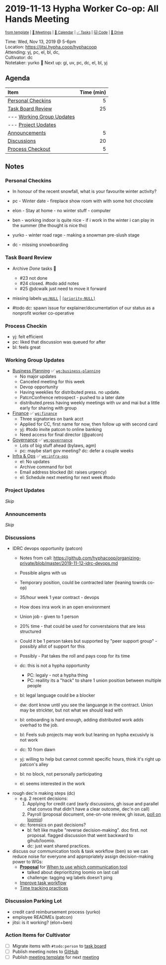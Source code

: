 # 2019-11-13 Hypha Worker Co-op: All Hands Meeting

<sup>[from template][template] | [:notebook: Meetings][meetings] | [:date: Calendar][calendar] | [:white_check_mark: Tasks][tasks] | [:cat: Code][gh] | [:open_file_folder: Drive][gdrive]</sup>

Time:       Wed, Nov 13, 2019 @ 5-6pm   
Location:   https://jitsi.hypha.coop/hyphacoop  
Attending:  yj, pc, el, bl, dc,   
Cultivator: dc  
Notetaker:  yurko :raising_hand: Next up: gi, uv, pc, dc, el, bl, yj

## Agenda

| Item                                        | Time (min) |
|:--------------------------------------------|-----------:|
| [Personal Checkins](#Personal-Checkins)     |          5 |
| [Task Board Review](#Task-Board-Review)     |         25 |
| --- [Working Group Updates](#Working-Group-Updates) |    |
| --- [Project Updates](#Project-Updates)     |            |
| [Announcements](#Announcements)             |          5 |
| [Discussions](#Discussions)                 |         20 |
| [Process Checkout](#Process-Checkout)       |          5 |

## Notes

### Personal Checkins

- In honour of the recent snowfall, what is your favourite winter activity?

- pc - Winter date - fireplace show room with with some hot chocolate
- elon - Stay at home - no winter stuff  - computer
- ben - working indoor is quite nice - if i work in the winter i can play in the summer (the thought is nice tho)
- yurko - winter road rage - making a snowman pre-slush stage
- dc - missing snowboarding 

### Task Board Review

- Archive _Done_ tasks :tada:
    - #23 not done
    - #24 closed. #todo add notes
    - #25 @dcwalk just need to move it forward
- missing labels [`wg:NULL`][l-none] | [`[priority-NULL]`][l-pri-none]

- #todo dc: spawn issue for explainer/documentation of our status as a nonprofit worker co-operative

### Process Checkin

- yj: felt efficient
- pc: liked that discussion was queued for after
- bl: feels great

### Working Group Updates

- [Business Planning][biz-wg] :white_check_mark: [`wg:business-planning`][l-biz]
    - No major updates
    - Canceled meeting for this week
    - Devop opportunity
    - Having weeklies for distributed press. no update.
    - PatcnConfrence retrospect - pushed to a later date
    - distributed.press having weekly meetings with uv and mai but a little early for sharing with group
- [Finance][fin-wg] :white_check_mark: [`wg:finance`][l-fin]
    - Three signatories on bank acct
    - Applied for CC, first name for now, then follow up with second card
    - yj: #todo invite patcon to online banking
    - Need access for final director (@patcon)
- [Governance][gov-wg] :white_check_mark: [`wg:governance`][l-gov]
    - Lots of big stuff ahead (bylaws, agm)
    - pc: maybe start gov meeting? dc: defer a couple weeks
- [Infra & Ops][ops-wg] :white_check_mark: [`wg:infra-ops`][l-ops]
    - el: No updates
    - Archive command for bot
    - Email address blocked (bl: raises urgency)
    - el: Schedule next meeting for next week #todo

### Project Updates

_Skip_

### Announcements

_Skip_

### Discussions

- IDRC devops opportunity (patcon)
    - Notes from call: https://github.com/hyphacoop/organizing-private/blob/master/2019-11-12-idrc-devops.md
    - Possible aligns with us
    - Temporary position, could be contracted later (leaning towrds co-op)
    - 35/hour week 1 year contract - devops
    - How does inra work in an open environment
    - Union job - given to 1 person
    - 20% time - that could be used for converstaions that are less structured
    - Could it be 1 person takes but supported by "peer support group" - possibly allot of support for this
    - Possibly - Pat takes the roll and pays coop for its time

    - dc: this is not a hypha opportunity
       - PC: legaly - not a hypha thing
       - PC: reallity its a "hack" to share 1 union position between multiple people
   - bl: legal language could be a blocker
   - dw: dont know until you see the languange in the contract. Union may be strickter, but not what we should lead with
   - bl: onboarding is hard enough, adding distributed work adds overhad to the job. 
   - bl: Feels sub projects may work but leaning on hypha excusivly is not work 
   - dc: 10 from dawn
   - yj: willing to help but cannot commit specific hours, think it's right up patcon's alley
   - bl: no block, not personally participating
   - el: seems interested in the work
- rough dec'n making steps (dc)
    - e.g. 2 recent decisions:
        1. Applying for credit card (early discussions, gh issue and parallel chat convos that didn't have a clear outcome, dec'n on call)
        2. Payroll (proposal document, one-on-one review, gh issue, [poll on loomio](https://loomio.hypha.coop/p/pVeoE53O/how-often-should-we-do-payroll-))
    - dc: forensics on past decisions?
        - bl: felt like maybe "reverse decision-making". doc first. not proposal. flagged discussion that went backward to gihub/loomio.
        - dc: just want shared practices.
- discuss our communication tools & task workflow (ben) so we can reduce noise for everyone and appropriately assign decision-making power to WGs:
    - [**Proposal**](https://github.com/hyphacoop/handbook/blob/coordination/coordination.md) for [When to use which communication tool](https://github.com/hyphacoop/organizing/issues/132)
        - talked about deprioritizing loomio on last call
        - challenge: tagging wg labels doesn't ping
    - [Improve task workflow](https://github.com/hyphacoop/organizing/issues/140)
    - [Time tracking practices](https://loomio.hypha.coop/d/iE1VYzgZ/tool-talk-time-tracking/35)

### Discussion Parking Lot

- credit card reimbursement process (yurko)
- employee READMEs (patcon)
- jitsi: is it working? (elon+ben)


### Action Items for Cultivator

- [ ] Migrate items with `#todo:person` to [task board][tasks]
- [ ] Publish meeting notes to [GitHub][gh]
- [ ] Publish [meeting template][template] for next [meeting][meetings]

<!-- Links: Important -->
[template]: https://link.hypha.coop/template
[meetings]: https://link.hypha.coop/meetings
[calendar]: https://link.hypha.coop/calendar
[tasks]:    https://link.hypha.coop/tasks
[gh]:       https://link.hypha.coop/gh
[gdrive]:   https://link.hypha.coop/gdrive

<!-- Links: Labels -->
[l-pri-hi]: https://github.com/orgs/hyphacoop/projects/2?card_filter_query=label:[priority-★★★]
[l-pri-md]: https://github.com/orgs/hyphacoop/projects/2?card_filter_query=label:[priority-★★☆]
[l-pri-lo]: https://github.com/orgs/hyphacoop/projects/2?card_filter_query=label:[priority-★☆☆]
[l-pri-none]: https://github.com/orgs/hyphacoop/projects/2?card_filter_query=-label:[priority-★☆☆]+-label:[priority-★★☆]+-label:[priority-★★★]
[l-biz]: https://github.com/orgs/hyphacoop/projects/2?card_filter_query=label:"wg:business-planning"
[l-fin]: https://github.com/orgs/hyphacoop/projects/2?card_filter_query=label:"wg:finance"
[l-gov]: https://github.com/orgs/hyphacoop/projects/2?card_filter_query=label:"wg:governance
[l-ops]: https://github.com/orgs/hyphacoop/projects/2?card_filter_query=label:"wg:infra-ops"
[l-none]: https://github.com/orgs/hyphacoop/projects/2?card_filter_query=-label:wg:infra-ops+-label:wg:finance+-label:wg:governance+-label:wg:business-planning

<!-- Links: Working Groups -->
[biz-wg]: https://link.hypha.coop/biz-wg
[fin-wg]: https://link.hypha.coop/fin-wg
[gov-wg]: https://link.hypha.coop/gov-wg
[ops-wg]: https://link.hypha.coop/ops-wg
